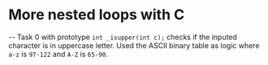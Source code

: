 # More nested loops with C
-- Task 0 with prototype `int _isupper(int c);` checks if the inputed character is in uppercase letter. Used the ASCII binary table as logic where `a-z` is `97-122` and `A-Z` is `65-90`.
